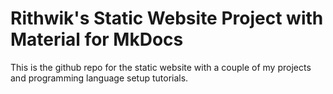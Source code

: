 ﻿# Rithwik's Static Website Project with Material for MkDocs
This is the github repo for the static website with a couple of my projects and programming language setup tutorials.

